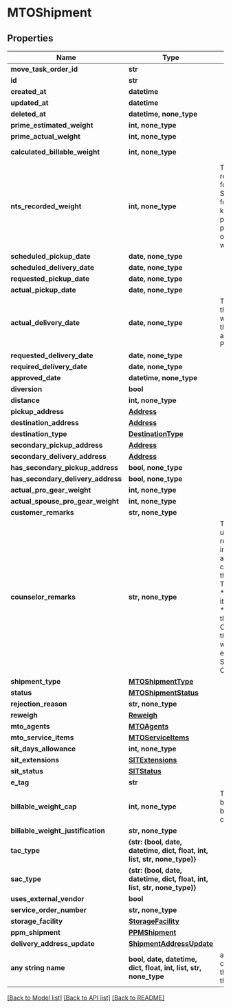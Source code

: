 # MTOShipment


## Properties
Name | Type | Description | Notes
------------ | ------------- | ------------- | -------------
**move_task_order_id** | **str** |  | [optional] 
**id** | **str** |  | [optional] 
**created_at** | **datetime** |  | [optional] 
**updated_at** | **datetime** |  | [optional] 
**deleted_at** | **datetime, none_type** |  | [optional] 
**prime_estimated_weight** | **int, none_type** |  | [optional] 
**prime_actual_weight** | **int, none_type** |  | [optional] 
**calculated_billable_weight** | **int, none_type** |  | [optional] [readonly] 
**nts_recorded_weight** | **int, none_type** | The previously recorded weight for the NTS Shipment. Used for NTS Release to know what the previous primeActualWeight or billable weight was. | [optional] 
**scheduled_pickup_date** | **date, none_type** |  | [optional] 
**scheduled_delivery_date** | **date, none_type** |  | [optional] 
**requested_pickup_date** | **date, none_type** |  | [optional] 
**actual_pickup_date** | **date, none_type** |  | [optional] 
**actual_delivery_date** | **date, none_type** | The actual date that the shipment was delivered to the destination address by the Prime | [optional] 
**requested_delivery_date** | **date, none_type** |  | [optional] 
**required_delivery_date** | **date, none_type** |  | [optional] 
**approved_date** | **datetime, none_type** |  | [optional] 
**diversion** | **bool** |  | [optional] 
**distance** | **int, none_type** |  | [optional] 
**pickup_address** | [**Address**](Address.md) |  | [optional] 
**destination_address** | [**Address**](Address.md) |  | [optional] 
**destination_type** | [**DestinationType**](DestinationType.md) |  | [optional] 
**secondary_pickup_address** | [**Address**](Address.md) |  | [optional] 
**secondary_delivery_address** | [**Address**](Address.md) |  | [optional] 
**has_secondary_pickup_address** | **bool, none_type** |  | [optional] 
**has_secondary_delivery_address** | **bool, none_type** |  | [optional] 
**actual_pro_gear_weight** | **int, none_type** |  | [optional] 
**actual_spouse_pro_gear_weight** | **int, none_type** |  | [optional] 
**customer_remarks** | **str, none_type** |  | [optional] 
**counselor_remarks** | **str, none_type** | The counselor can use the counselor remarks field to inform the movers about any special circumstances for this shipment. Typical examples:   * bulky or fragile items,   * weapons,   * access info for their address. Counselors enters this information when creating or editing an MTO Shipment. Optional field.  | [optional] 
**shipment_type** | [**MTOShipmentType**](MTOShipmentType.md) |  | [optional] 
**status** | [**MTOShipmentStatus**](MTOShipmentStatus.md) |  | [optional] 
**rejection_reason** | **str, none_type** |  | [optional] 
**reweigh** | [**Reweigh**](Reweigh.md) |  | [optional] 
**mto_agents** | [**MTOAgents**](MTOAgents.md) |  | [optional] 
**mto_service_items** | [**MTOServiceItems**](MTOServiceItems.md) |  | [optional] 
**sit_days_allowance** | **int, none_type** |  | [optional] 
**sit_extensions** | [**SITExtensions**](SITExtensions.md) |  | [optional] 
**sit_status** | [**SITStatus**](SITStatus.md) |  | [optional] 
**e_tag** | **str** |  | [optional] 
**billable_weight_cap** | **int, none_type** | TIO override billable weight to be used for calculations | [optional] 
**billable_weight_justification** | **str, none_type** |  | [optional] 
**tac_type** | **{str: (bool, date, datetime, dict, float, int, list, str, none_type)}** |  | [optional] 
**sac_type** | **{str: (bool, date, datetime, dict, float, int, list, str, none_type)}** |  | [optional] 
**uses_external_vendor** | **bool** |  | [optional] 
**service_order_number** | **str, none_type** |  | [optional] 
**storage_facility** | [**StorageFacility**](StorageFacility.md) |  | [optional] 
**ppm_shipment** | [**PPMShipment**](PPMShipment.md) |  | [optional] 
**delivery_address_update** | [**ShipmentAddressUpdate**](ShipmentAddressUpdate.md) |  | [optional] 
**any string name** | **bool, date, datetime, dict, float, int, list, str, none_type** | any string name can be used but the value must be the correct type | [optional]

[[Back to Model list]](../README.md#documentation-for-models) [[Back to API list]](../README.md#documentation-for-api-endpoints) [[Back to README]](../README.md)


